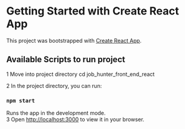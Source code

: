 # Getting Started with Create React App

This project was bootstrapped with [Create React App](https://github.com/facebook/create-react-app).

## Available Scripts to run project

1 Move into project directory
cd job_hunter_front_end_react


2 In the project directory, you can run:
### `npm start`

Runs the app in the development mode.\
3 Open [http://localhost:3000](http://localhost:3000) to view it in your browser.
